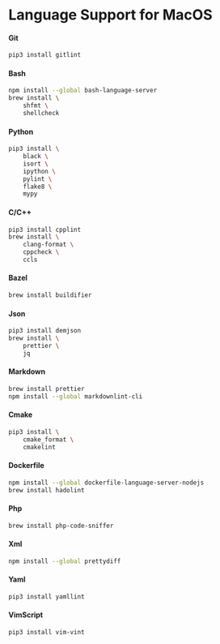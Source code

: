 # Language Support for MacOS

#### Git

```bash
pip3 install gitlint
```

#### Bash

```bash
npm install --global bash-language-server
brew install \
    shfmt \
    shellcheck
```

#### Python

```bash
pip3 install \
    black \
    isort \
    ipython \
    pylint \
    flake8 \
    mypy
```

#### C/C++

```bash
pip3 install cpplint
brew install \
    clang-format \
    cppcheck \
    ccls
```

#### Bazel

```bash
brew install buildifier
```

#### Json

```bash
pip3 install demjson
brew install \
    prettier \
    jq
```

#### Markdown

```bash
brew install prettier
npm install --global markdownlint-cli
```

#### Cmake

```bash
pip3 install \
    cmake_format \
    cmakelint
```

#### Dockerfile

```bash
npm install --global dockerfile-language-server-nodejs
brew install hadolint
```

#### Php

```bash
brew install php-code-sniffer
```

#### Xml

```bash
npm install --global prettydiff
```

#### Yaml

```bash
pip3 install yamllint
```

#### VimScript

```bash
pip3 install vim-vint
```
